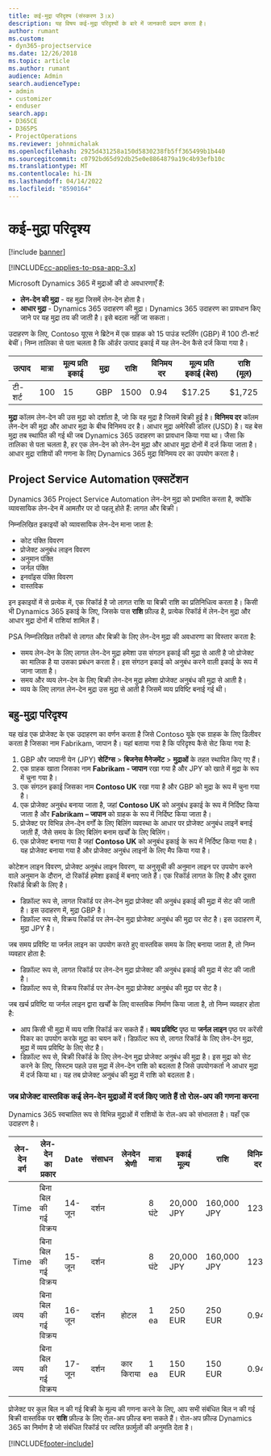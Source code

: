 ```yaml
---
title: कई-मुद्रा परिदृश्य (संस्करण 3।x)
description: यह विषय कई-मुद्रा परिदृश्यों के बारे में जानकारी प्रदान करता है।
author: rumant
ms.custom:
- dyn365-projectservice
ms.date: 12/26/2018
ms.topic: article
ms.author: rumant
audience: Admin
search.audienceType:
- admin
- customizer
- enduser
search.app:
- D365CE
- D365PS
- ProjectOperations
ms.reviewer: johnmichalak
ms.openlocfilehash: 2925d431258a150d5830238fb5ff365499b1b440
ms.sourcegitcommit: c0792bd65d92db25e0e8864879a19c4b93efb10c
ms.translationtype: MT
ms.contentlocale: hi-IN
ms.lasthandoff: 04/14/2022
ms.locfileid: "8590164"
---
```

# <a name="multiple-currency-scenarios"></a>कई-मुद्रा परिदृश्य

[!include [banner](../includes/psa-now-project-operations.md)]

[!INCLUDE[cc-applies-to-psa-app-3.x](../includes/cc-applies-to-psa-app-3x.md)]

Microsoft Dynamics 365 में मुद्राओं की दो अवधारणाएँ हैं:

- **लेन-देन की मुद्रा** - वह मुद्रा जिसमें लेन-देन होता है। 
- **आधार मुद्रा** - Dynamics 365 उदाहरण की मुद्रा। Dynamics 365 उदाहरण का प्रावधान किए जाने पर यह मुद्रा तय की जाती है। इसे बदला नहीं जा सकता।

उदाहरण के लिए, Contoso यूएस ने ब्रिटेन में एक ग्राहक को 15 पाउंड स्टर्लिंग (GBP) में 100 टी-शर्ट बेचीं। निम्न तालिका से पता चलता है कि ऑर्डर उत्पाद इकाई में यह लेन-देन कैसे दर्ज किया गया है।

| उत्पाद | मात्रा | मूल्य प्रति इकाई | मुद्रा | राशि | विनिमय दर | मूल्य प्रति इकाई (बेस)| राशि (मूल)|
|---------|----------|----------------|----------|--------|---------------|----------------------|--------------|
| टी-शर्ट | 100      | 15             | GBP      | 1500   | 0.94          | $17.25               | $1,725       |

**मुद्रा** कॉलम लेन-देन की उस मुद्रा को दर्शाता है, जो कि वह मुद्रा है जिसमें बिक्री हुई है। **विनिमय दर** कॉलम लेन-देन की मुद्रा और आधार मुद्रा के बीच विनिमय दर है। आधार मुद्रा अमेरिकी डॉलर (USD) है। यह बेस मुद्रा तब स्थापित की गई थी जब Dynamics 365 उदाहरण का प्रावधान किया गया था।
जैसा कि तालिका से पता चलता है, हर एक लेन-देन को लेन-देन मुद्रा और आधार मुद्रा दोनों में दर्ज किया जाता है। आधार मुद्रा राशियों की गणना के लिए Dynamics 365 मुद्रा विनिमय दर का उपयोग करता है।

## <a name="project-service-automation-extensions"></a>Project Service Automation एक्सटेंशन

Dynamics 365 Project Service Automation लेन-देन मुद्रा को प्रभावित करता है, क्योंकि व्यावसायिक लेन-देन में आमतौर पर दो पहलू होते हैं: लागत और बिक्री।

निम्नलिखित इकाइयों को व्यावसायिक लेन-देन माना जाता है:

- कोट पंक्ति विवरण
- प्रोजेक्ट अनुबंध लाइन विवरण
- अनुमान पंक्ति
- जर्नल पंक्ति
- इनवॉइस पंक्ति विवरण
- वास्तविक

इन इकाइयों में से प्रत्येक में, एक रिकॉर्ड है जो लागत राशि या बिक्री राशि का प्रतिनिधित्व करता है। किसी भी Dynamics 365 इकाई के लिए, जिसके पास **राशि** फ़ील्ड है, प्रत्येक रिकॉर्ड में लेन-देन मुद्रा और आधार मुद्रा दोनों में राशियां शामिल हैं। 

PSA निम्नलिखित तरीकों से लागत और बिक्री के लिए लेन-देन मुद्रा की अवधारणा का विस्तार करता है:

- समय लेन-देन के लिए लागत लेन-देन मुद्रा हमेशा उस संगठन इकाई की मुद्रा से आती है जो प्रोजेक्ट का मालिक है या उसका प्रबंधन करता है। इस संगठन इकाई को अनुबंध करने वाली इकाई के रूप में जाना जाता है।
- समय और व्यय लेन-देन के लिए बिक्री लेन-देन मुद्रा हमेशा प्रोजेक्ट अनुबंध की मुद्रा से आती है।
- व्यय के लिए लागत लेन-देन मुद्रा उस मुद्रा से आती है जिसमें व्यय प्रविष्टि बनाई गई थी।

## <a name="multiple-currency-scenario"></a>बहु-मुद्रा परिदृश्य

यह खंड एक प्रोजेक्ट के एक उदाहरण का वर्णन करता है जिसे Contoso यूके एक ग्राहक के लिए डिलीवर करता है जिसका नाम Fabrikam, जापान है। यहां बताया गया है कि परिदृश्य कैसे सेट किया गया है:

1. GBP और जापानी येन (JPY) **सेटिंग्स** \> **बिजनेस मैनेजमेंट** \> **मुद्राओं** के तहत स्थापित किए गए हैं। 
2. एक ग्राहक खाता जिसका नाम **Fabrikam - जापान** रखा गया है और JPY को खाते में मुद्रा के रूप में चुना गया है।
3. एक संगठन इकाई जिसका नाम **Contoso UK** रखा गया है और GBP को मुद्रा के रूप में चुना गया है।
4. एक प्रोजेक्ट अनुबंध बनाया जाता है, जहां **Contoso UK** को अनुबंध इकाई के रूप में निर्दिष्ट किया जाता है और **Fabrikam – जापान** को ग्राहक के रूप में निर्दिष्ट किया जाता है।
5. प्रोजेक्ट पर विभिन्न लेन-देन वर्गों के लिए बिलिंग व्यवस्था के आधार पर प्रोजेक्ट अनुबंध लाइनें बनाई जाती हैं, जैसे समय के लिए बिलिंग बनाम खर्चों के लिए बिलिंग।
6. एक प्रोजेक्ट बनाया गया है जहां **Contoso UK** को अनुबंध इकाई के रूप में निर्दिष्ट किया गया है। यह प्रोजेक्ट बनाया गया है और प्रोजेक्ट अनुबंध लाइनों के लिए मैप किया गया है।


कोटेशन लाइन विवरण, प्रोजेक्ट अनुबंध लाइन विवरण, या अनुसूची की अनुमान लाइन पर उपयोग करने वाले अनुमान के दौरान, दो रिकॉर्ड हमेशा इकाई में बनाए जाते हैं। एक रिकॉर्ड लागत के लिए है और दूसरा रिकॉर्ड बिक्री के लिए है।

- डिफ़ॉल्ट रूप से, लागत रिकॉर्ड पर लेन-देन मुद्रा प्रोजेक्ट की अनुबंध इकाई की मुद्रा में सेट की जाती है। इस उदाहरण में, मुद्रा GBP है।
- डिफ़ॉल्ट रूप से, विक्रय रिकॉर्ड पर लेन-देन मुद्रा प्रोजेक्ट अनुबंध की मुद्रा पर सेट है। इस उदाहरण में, मुद्रा JPY है।

जब समय प्रविष्टि या जर्नल लाइन का उपयोग करते हुए वास्तविक समय के लिए बनाया जाता है, तो निम्न व्यवहार होता है:

- डिफ़ॉल्ट रूप से, लागत रिकॉर्ड पर लेन-देन मुद्रा प्रोजेक्ट की अनुबंध इकाई की मुद्रा में सेट की जाती है।
- डिफ़ॉल्ट रूप से, विक्रय रिकॉर्ड पर लेन-देन मुद्रा प्रोजेक्ट अनुबंध की मुद्रा पर सेट है।

जब खर्च प्रविष्टि या जर्नल लाइन द्वारा खर्चों के लिए वास्तविक निर्माण किया जाता है, तो निम्न व्यवहार होता है:

- आप किसी भी मुद्रा में व्यय राशि रिकॉर्ड कर सकते हैं। **व्यय प्रविष्टि** पृष्ठ या **जर्नल लाइन** पृष्ठ पर करेंसी पिकर का उपयोग करके मुद्रा का चयन करें। डिफ़ॉल्ट रूप से, लागत रिकॉर्ड के लिए लेन-देन मुद्रा, मुद्रा में व्यय प्रविष्टि के लिए सेट है। 
- डिफ़ॉल्ट रूप से, बिक्री रिकॉर्ड के लिए लेन-देन मुद्रा प्रोजेक्ट अनुबंध की मुद्रा है। इस मुद्रा को सेट करने के लिए, सिस्टम पहले उस मुद्रा में लेन-देन राशि को बदलता है जिसे उपयोगकर्ता ने आधार मुद्रा में दर्ज किया था। यह तब प्रोजेक्ट अनुबंध की मुद्रा में राशि को बदलता है। 

### <a name="computing-roll-ups-when-project-actuals-are-recorded-in-multiple-transaction-currencies"></a>जब प्रोजेक्ट वास्तविक कई लेन-देन मुद्राओं में दर्ज किए जाते हैं तो रोल-अप की गणना करना

Dynamics 365 स्वचालित रूप से विभिन्न मुद्राओं में राशियों के रोल-अप को संभालता है। यहाँ एक उदाहरण है।

| लेन-देन वर्ग | लेन-देन का प्रकार| Date   | संसाधन | लेनदेन श्रेणी | मात्रा | इकाई मूल्य | राशि      | विनिमय दर | मूल में राशि |
|-------------------|------------------|--------|----------|----------------------|----------|--------------|-------------|---------------|----------------|
| Time              | बिना बिल की गई विक्रय   | 14-जून | दर्शन  |                      | 8 घंटे    | 20,000 JPY    | 160,000 JPY | 123           | 1,300.81 USD    |
| Time              | बिना बिल की गई विक्रय   | 15-जून | दर्शन  |                      | 8 घंटे    | 20,000 JPY    | 160,000 JPY | 123           | 1,300.81 USD    |
| व्यय           | बिना बिल की गई विक्रय   | 16-जून | दर्शन  | होटल                | 1 ea     | 250 EUR      | 250 EUR     | 0.94          | 265.95 USD     |
| व्यय           | बिना बिल की गई विक्रय   | 17-जून | दर्शन  | कार किराया           | 1 ea     | 150 EUR      | 150 EUR     | 0.94          | 159.57 USD     |

प्रोजेक्ट पर कुल बिल न की गई बिक्री के मूल्य की गणना करने के लिए, आप सभी संबंधित बिल न की गई बिक्री वास्तविक पर **राशि** फ़ील्ड के लिए रोल-अप फ़ील्ड बना सकते हैं। रोल-अप फ़ील्ड Dynamics 365 का निर्माण है जो संबंधित रिकॉर्ड पर त्वरित फ़ार्मुलों की अनुमति देता है।


[!INCLUDE[footer-include](../includes/footer-banner.md)]
